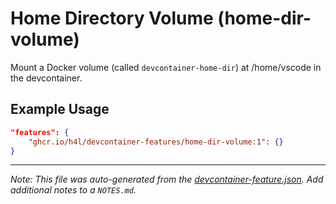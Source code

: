 
# Home Directory Volume (home-dir-volume)

Mount a Docker volume (called `devcontainer-home-dir`) at /home/vscode in the devcontainer.

## Example Usage

```json
"features": {
    "ghcr.io/h4l/devcontainer-features/home-dir-volume:1": {}
}
```





---

_Note: This file was auto-generated from the [devcontainer-feature.json](https://github.com/h4l/devcontainer-features/blob/main/src/home-dir-volume/devcontainer-feature.json).  Add additional notes to a `NOTES.md`._
